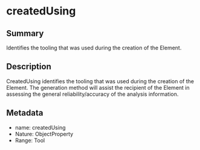 <!-- Automatically generated by spec-parser v2.0.0 on 2024-01-08T22:20:56.273795+00:00 -->
<!-- SPDX-License-Identifier: Community-Spec-1.0 -->

# createdUsing

## Summary

Identifies the tooling that was used during the creation of the Element.


## Description

CreatedUsing identifies the tooling that was used during the creation of the Element.
The generation method will assist the recipient of the Element in assessing
the general reliability/accuracy of the analysis information.


## Metadata

- name: createdUsing
- Nature: ObjectProperty
- Range: Tool




